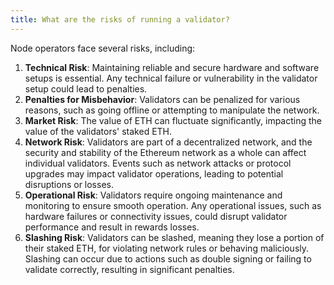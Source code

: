 ```yaml
---
title: What are the risks of running a validator?
---
```


Node operators face several risks, including:

1. **Technical Risk**: Maintaining reliable and secure hardware and software setups is essential. Any technical failure or vulnerability in the validator setup could lead to penalties.
2. **Penalties for Misbehavior**: Validators can be penalized for various reasons, such as going offline or attempting to manipulate the network.
3. **Market Risk**: The value of ETH can fluctuate significantly, impacting the value of the validators' staked ETH.
4. **Network Risk**: Validators are part of a decentralized network, and the security and stability of the Ethereum network as a whole can affect individual validators. Events such as network attacks or protocol upgrades may impact validator operations, leading to potential disruptions or losses.
5. **Operational Risk**: Validators require ongoing maintenance and monitoring to ensure smooth operation. Any operational issues, such as hardware failures or connectivity issues, could disrupt validator performance and result in rewards losses.
6. **Slashing Risk**: Validators can be slashed, meaning they lose a portion of their staked ETH, for violating network rules or behaving maliciously. Slashing can occur due to actions such as double signing or failing to validate correctly, resulting in significant penalties.

